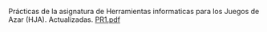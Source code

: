 Prácticas de la asignatura de Herramientas informaticas para los Juegos de Azar (HJA). Actualizadas.
[PR1.pdf](https://github.com/Danipiza/HJA/files/13666243/PR1.pdf)
